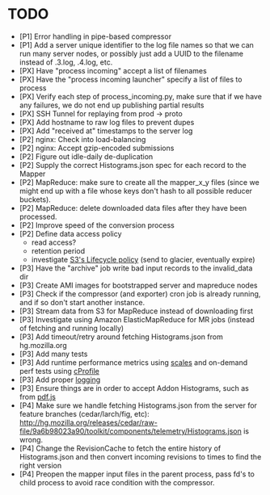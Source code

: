 TODO
====

- [P1] Error handling in pipe-based compressor
- [P1] Add a server unique identifier to the log file names so that we can run
       many server nodes, or possibly just add a UUID to the filename instead
       of .3.log, .4.log, etc.
- [PX] Have "process incoming" accept a list of filenames
- [PX] Have the "process incoming launcher" specify a list of files to process
- [PX] Verify each step of process_incoming.py, make sure that if we have any
       failures, we do not end up publishing partial results
- [PX] SSH Tunnel for replaying from prod -> proto
- [PX] Add hostname to raw log files to prevent dupes
- [PX] Add "received at" timestamps to the server log
- [P2] nginx: Check into load-balancing
- [P2] nginx: Accept gzip-encoded submissions
- [P2] Figure out idle-daily de-duplication
- [P2] Supply the correct Histograms.json spec for each record to the Mapper
- [P2] MapReduce: make sure to create all the mapper_x_y files (since we might
       end up with a file whose keys don't hash to all possible reducer
       buckets).
- [P2] MapReduce: delete downloaded data files after they have been processed.
- [P2] Improve speed of the conversion process
- [P2] Define data access policy
  -  read access?
  -  retention period
  -  investigate [S3's Lifecycle policy][7] (send to glacier, eventually
     expire)
- [P3] Have the "archive" job write bad input records to the invalid_data dir
- [P3] Create AMI images for bootstrapped server and mapreduce nodes
- [P3] Check if the compressor (and exporter) cron job is already running, and
       if so don't start another instance.
- [P3] Stream data from S3 for MapReduce instead of downloading first
- [P3] Investigate using Amazon ElasticMapReduce for MR jobs (instead of
       fetching and running locally)
- [P3] Add timeout/retry around fetching Histograms.json from hg.mozilla.org
- [P3] Add many tests
- [P3] Add runtime performance metrics using [scales][1] and on-demand perf
       tests using [cProfile][3]
- [P3] Add proper [logging][2]
- [P3] Ensure things are in order to accept Addon Histograms, such as
       from [pdf.js][5]
- [P4] Make sure we handle fetching Histograms.json from the server for feature
       branches (cedar/larch/fig, etc):
         http://hg.mozilla.org/releases/cedar/raw-file/9a6b98023a90/toolkit/components/telemetry/Histograms.json
       is wrong.
- [P4] Change the RevisionCache to fetch the entire history of Histograms.json
       and then convert incoming revisions to times to find the right version
- [P4] Preopen the mapper input files in the parent process, pass fd's to child
       process to avoid race condition with the compressor.

[1]: https://github.com/Cue/scales "Scales"
[2]: http://docs.python.org/2/library/logging.html "Python Logging"
[3]: http://docs.python.org/2/library/profile.html "Python Profilers"
[5]: https://github.com/mozilla/pdf.js/pull/3532/files#L1R29
[7]: http://docs.aws.amazon.com/AmazonS3/latest/dev/object-lifecycle-mgmt.html
